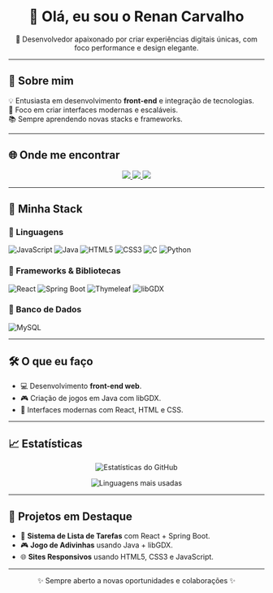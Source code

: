 

<h1 align="center">👋 Olá, eu sou o Renan Carvalho</h1>

<p align="center">
  🎯 Desenvolvedor apaixonado por criar experiências digitais únicas, com foco performance e design elegante.
</p>

---

## 🚀 Sobre mim

💡 Entusiasta em desenvolvimento **front-end** e integração de tecnologias.  
🎨 Foco em criar interfaces modernas e escaláveis.  
📚 Sempre aprendendo novas stacks e frameworks.  

---

## 🌐 Onde me encontrar
<p align="center">
  <a href="https://www.linkedin.com/public-profile/settings?trk=d_flagship3_profile_self_view_public_profile">
    <img src="https://img.shields.io/badge/LinkedIn-0077B5?style=for-the-badge&logo=linkedin&logoColor=white">
  </a>
  <a href="https://www.instagram.com/renans1_8/">
    <img src="https://img.shields.io/badge/Instagram-E4405F?style=for-the-badge&logo=instagram&logoColor=white">
  </a>
  <a href="https://wa.me/75983126821">
    <img src="https://img.shields.io/badge/WhatsApp-25D366?style=for-the-badge&logo=whatsapp&logoColor=white">
  </a>
</p>

---

## 🧰 Minha Stack

### 🔹 Linguagens
![JavaScript](https://img.shields.io/badge/JavaScript-323330?style=for-the-badge&logo=javascript&logoColor=F7DF1E)
![Java](https://img.shields.io/badge/Java-ED8B00?style=for-the-badge&logo=openjdk&logoColor=white)
![HTML5](https://img.shields.io/badge/HTML5-E34F26?style=for-the-badge&logo=html5&logoColor=white)
![CSS3](https://img.shields.io/badge/CSS3-1572B6?style=for-the-badge&logo=css3&logoColor=white)
![C](https://img.shields.io/badge/C-00599C?style=for-the-badge&logo=c&logoColor=white)
![Python](https://img.shields.io/badge/Python-14354C?style=for-the-badge&logo=python&logoColor=white)

### 🔹 Frameworks & Bibliotecas
![React](https://img.shields.io/badge/React-20232A?style=for-the-badge&logo=react&logoColor=61DAFB)
![Spring Boot](https://img.shields.io/badge/Spring_Boot-6DB33F?style=for-the-badge&logo=springboot&logoColor=white)
![Thymeleaf](https://img.shields.io/badge/Thymeleaf-005F0F?style=for-the-badge&logo=thymeleaf&logoColor=white)
![libGDX](https://img.shields.io/badge/libGDX-FF0000?style=for-the-badge&logoColor=white)

### 🔹 Banco de Dados
![MySQL](https://img.shields.io/badge/MySQL-00000F?style=for-the-badge&logo=mysql&logoColor=white)

---

## 🛠️ O que eu faço
- 💻 Desenvolvimento **front-end web**.  
- 🎮 Criação de jogos em Java com libGDX.  
- 🎨 Interfaces modernas com React, HTML e CSS.  

---

## 📈 Estatísticas
<p align="center">
  <img src="https://github-readme-stats.vercel.app/api?username=RenanDev2578&show_icons=true&theme=tokyonight" alt="Estatísticas do GitHub">
</p>
<p align="center">
  <img src="https://github-readme-stats.vercel.app/api/top-langs/?username=RenanDev2578&layout=compact&theme=tokyonight" alt="Linguagens mais usadas">
</p>

---

## 📝 Projetos em Destaque
- 🚀 **Sistema de Lista de Tarefas** com React + Spring Boot.  
- 🎮 **Jogo de Adivinhas** usando Java + libGDX.  
- 🌐 **Sites Responsivos** usando HTML5, CSS3 e JavaScript.

---

<p align="center">
  ✨ Sempre aberto a novas oportunidades e colaborações ✨
</p>



